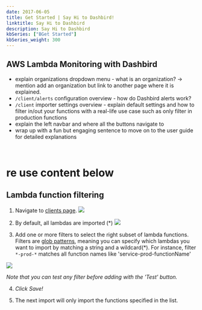```yaml
---
date: 2017-06-05
title: Get Started | Say Hi to Dashbird!
linktitle: Say Hi to Dashbird
description: Say Hi to Dashbird
kbSeries: ["BGet Started"]
kbSeries_weight: 300
---
```


<h2>
  <span class="h2 underlined bold">AWS Lambda Monitoring with Dashbird</span>
</h2>

- explain organizations dropdown menu - what is an organization? -> mention add an organization but link to another page where it is explained.
- `/client/alerts` configuration overview - how do Dashbird alerts work?
- `/client` importer settings overview - explain default settings and how to filter in/out your functions with a real-life use case such as only filter in production functions
- explain the left navbar and where all the buttons navigate to
- wrap up with a fun but engaging sentence to move on to the user guide for detailed explanations



<br>

# re use content below

## Lambda function filtering
1. Navigate to [clients page](https://app.dashbird.io/clients).
![](/images/docs/settings.png)

2. By default, all lambdas are imported (*)
![](/images/filtering.png)

3. Add one or more filters to select the right subset of lambda functions.
Filters are [glob patterns](https://en.wikipedia.org/wiki/Glob_(programming)), meaning you can specify which lambdas you want to import by matching a string and a wildcard(*).
For instance, filter `*-prod-*` matches all function names like 'service-prod-functionName'

![](/images/docs/filtering2.png)

_Note that you can test any filter before adding with the 'Test' button._

4. *Click Save!*

5. The next import will only import the functions specified in the list.


